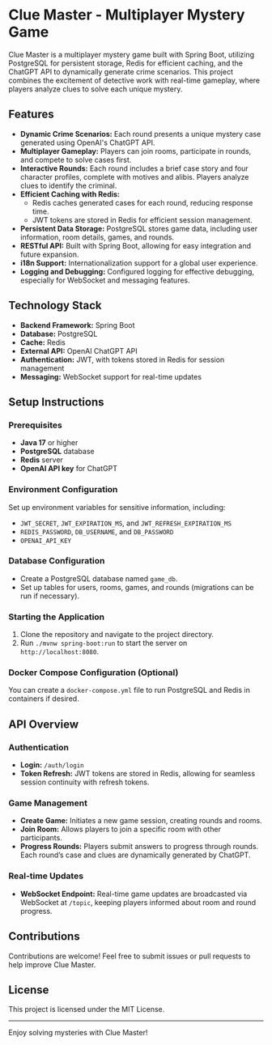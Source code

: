 # Clue Master - Multiplayer Mystery Game

Clue Master is a multiplayer mystery game built with Spring Boot, utilizing PostgreSQL for persistent storage, Redis for efficient caching, and the ChatGPT API to dynamically generate crime scenarios. This project combines the excitement of detective work with real-time gameplay, where players analyze clues to solve each unique mystery.

## Features

- **Dynamic Crime Scenarios:** Each round presents a unique mystery case generated using OpenAI's ChatGPT API.
- **Multiplayer Gameplay:** Players can join rooms, participate in rounds, and compete to solve cases first.
- **Interactive Rounds:** Each round includes a brief case story and four character profiles, complete with motives and alibis. Players analyze clues to identify the criminal.
- **Efficient Caching with Redis:** 
  - Redis caches generated cases for each round, reducing response time.
  - JWT tokens are stored in Redis for efficient session management.
- **Persistent Data Storage:** PostgreSQL stores game data, including user information, room details, games, and rounds.
- **RESTful API:** Built with Spring Boot, allowing for easy integration and future expansion.
- **i18n Support:** Internationalization support for a global user experience.
- **Logging and Debugging:** Configured logging for effective debugging, especially for WebSocket and messaging features.

## Technology Stack

- **Backend Framework:** Spring Boot
- **Database:** PostgreSQL
- **Cache:** Redis
- **External API:** OpenAI ChatGPT API
- **Authentication:** JWT, with tokens stored in Redis for session management
- **Messaging:** WebSocket support for real-time updates

## Setup Instructions

### Prerequisites

- **Java 17** or higher
- **PostgreSQL** database
- **Redis** server
- **OpenAI API key** for ChatGPT

### Environment Configuration

Set up environment variables for sensitive information, including:

- `JWT_SECRET`, `JWT_EXPIRATION_MS`, and `JWT_REFRESH_EXPIRATION_MS`
- `REDIS_PASSWORD`, `DB_USERNAME`, and `DB_PASSWORD`
- `OPENAI_API_KEY`

### Database Configuration

- Create a PostgreSQL database named `game_db`.
- Set up tables for users, rooms, games, and rounds (migrations can be run if necessary).

### Starting the Application

1. Clone the repository and navigate to the project directory.
2. Run `./mvnw spring-boot:run` to start the server on `http://localhost:8080`.

### Docker Compose Configuration (Optional)

You can create a `docker-compose.yml` file to run PostgreSQL and Redis in containers if desired.

## API Overview

### Authentication

- **Login:** `/auth/login`
- **Token Refresh:** JWT tokens are stored in Redis, allowing for seamless session continuity with refresh tokens.

### Game Management

- **Create Game:** Initiates a new game session, creating rounds and rooms.
- **Join Room:** Allows players to join a specific room with other participants.
- **Progress Rounds:** Players submit answers to progress through rounds. Each round’s case and clues are dynamically generated by ChatGPT.

### Real-time Updates

- **WebSocket Endpoint:** Real-time game updates are broadcasted via WebSocket at `/topic`, keeping players informed about room and round progress.

## Contributions

Contributions are welcome! Feel free to submit issues or pull requests to help improve Clue Master.

## License

This project is licensed under the MIT License.

---

Enjoy solving mysteries with Clue Master!
